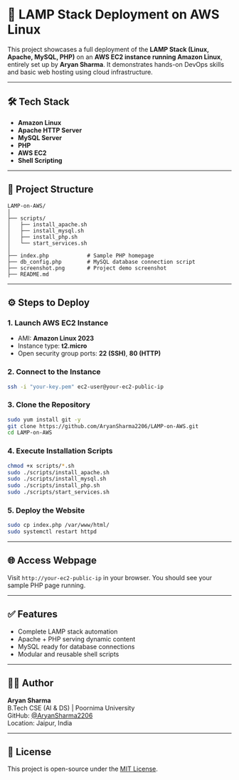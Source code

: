 # 🚀 LAMP Stack Deployment on AWS Linux

This project showcases a full deployment of the **LAMP Stack (Linux, Apache, MySQL, PHP)** on an **AWS EC2 instance running Amazon Linux**, entirely set up by **Aryan Sharma**. It demonstrates hands-on DevOps skills and basic web hosting using cloud infrastructure.

---

## 🛠️ Tech Stack

- **Amazon Linux**
- **Apache HTTP Server**
- **MySQL Server**
- **PHP**
- **AWS EC2**
- **Shell Scripting**

---

## 📁 Project Structure

```
LAMP-on-AWS/
│
├── scripts/
│   ├── install_apache.sh
│   ├── install_mysql.sh
│   ├── install_php.sh
│   └── start_services.sh
│
├── index.php            # Sample PHP homepage
├── db_config.php        # MySQL database connection script
├── screenshot.png       # Project demo screenshot
├── README.md
```

---

## ⚙️ Steps to Deploy

### 1. Launch AWS EC2 Instance
- AMI: **Amazon Linux 2023**
- Instance type: **t2.micro**
- Open security group ports: **22 (SSH)**, **80 (HTTP)**

### 2. Connect to the Instance
```bash
ssh -i "your-key.pem" ec2-user@your-ec2-public-ip
```

### 3. Clone the Repository
```bash
sudo yum install git -y
git clone https://github.com/AryanSharma2206/LAMP-on-AWS.git
cd LAMP-on-AWS
```

### 4. Execute Installation Scripts
```bash
chmod +x scripts/*.sh
sudo ./scripts/install_apache.sh
sudo ./scripts/install_mysql.sh
sudo ./scripts/install_php.sh
sudo ./scripts/start_services.sh
```

### 5. Deploy the Website
```bash
sudo cp index.php /var/www/html/
sudo systemctl restart httpd
```

---

## 🌐 Access Webpage

Visit `http://your-ec2-public-ip` in your browser. You should see your sample PHP page running.

---

## ✅ Features

- Complete LAMP stack automation
- Apache + PHP serving dynamic content
- MySQL ready for database connections
- Modular and reusable shell scripts

---

## 👨‍💻 Author

**Aryan Sharma**  
B.Tech CSE (AI & DS) | Poornima University  
GitHub: [@AryanSharma2206](https://github.com/AryanSharma2206)  
Location: Jaipur, India

---

## 📄 License

This project is open-source under the [MIT License](LICENSE).
